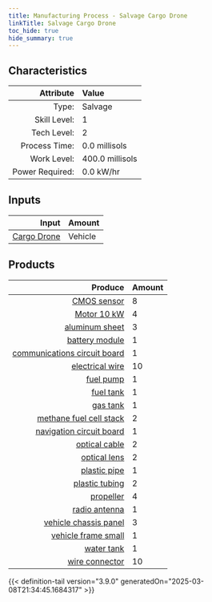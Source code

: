 ```yaml
---
title: Manufacturing Process - Salvage Cargo Drone
linkTitle: Salvage Cargo Drone
toc_hide: true
hide_summary: true
---
```

<!-- This is generated by the MarsSim HelpGenertor, do not edit. -->


## Characteristics

| Attribute      | Value |
|--------:|:------|
|Type:|Salvage|
|Skill Level:|1|
|Tech Level:|2|
|Process Time:|0.0 millisols|
|Work Level:|400.0 millisols|
|Power Required:|0.0 kW/hr|

## Inputs

| Input      | Amount |
|--------:|:------|
|[Cargo Drone](/docs/definitions/vehicle/cargo-drone)|Vehicle|1|

## Products


| Produce      | Amount |
|--------:|:------|
|[CMOS sensor](/docs/definitions/part/cmos-sensor)|8|
|[Motor 10 kW](/docs/definitions/part/motor-10-kw)|4|
|[aluminum sheet](/docs/definitions/part/aluminum-sheet)|3|
|[battery module](/docs/definitions/part/battery-module)|1|
|[communications circuit board](/docs/definitions/part/communications-circuit-board)|1|
|[electrical wire](/docs/definitions/part/electrical-wire)|10|
|[fuel pump](/docs/definitions/part/fuel-pump)|1|
|[fuel tank](/docs/definitions/part/fuel-tank)|1|
|[gas tank](/docs/definitions/part/gas-tank)|1|
|[methane fuel cell stack](/docs/definitions/part/methane-fuel-cell-stack)|2|
|[navigation circuit board](/docs/definitions/part/navigation-circuit-board)|1|
|[optical cable](/docs/definitions/part/optical-cable)|2|
|[optical lens](/docs/definitions/part/optical-lens)|2|
|[plastic pipe](/docs/definitions/part/plastic-pipe)|1|
|[plastic tubing](/docs/definitions/part/plastic-tubing)|2|
|[propeller](/docs/definitions/part/propeller)|4|
|[radio antenna](/docs/definitions/part/radio-antenna)|1|
|[vehicle chassis panel](/docs/definitions/part/vehicle-chassis-panel)|3|
|[vehicle frame small](/docs/definitions/part/vehicle-frame-small)|1|
|[water tank](/docs/definitions/part/water-tank)|1|
|[wire connector](/docs/definitions/part/wire-connector)|10|



{{< definition-tail version="3.9.0" generatedOn="2025-03-08T21:34:45.1684317" >}}



